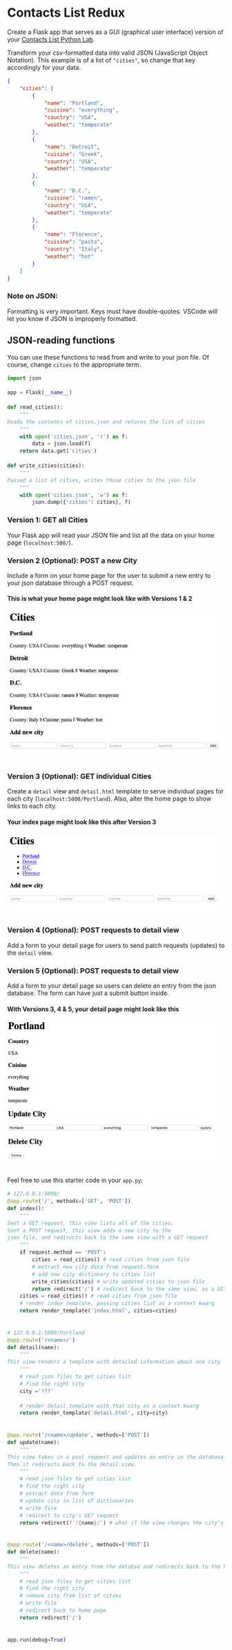 # Contacts List Redux

Create a Flask app that serves as a GUI (graphical user interface) version of your [Contacts List Python Lab](../../1%20Python/labs/12%20Contact%20List.md).

Transform your csv-formatted data into valid JSON (JavaScript Object Notation).  This example is of a list of `"cities"`, so change that key accordingly for your data.

```json
{
    "cities": [
        {
            "name": "Portland",
            "cuisine": "everything",
            "country": "USA",
            "weather": "temperate"
        },
        {
            "name": "Detroit",
            "cuisine": "Greek",
            "country": "USA",
            "weather": "temperate"
        },
        {
            "name": "D.C.",
            "cuisine": "ramen",
            "country": "USA",
            "weather": "temperate"
        },
        {
            "name": "Florence",
            "cuisine": "pasta",
            "country": "Italy",
            "weather": "hot"
        }
    ]
}
```

### Note on JSON:
Formatting is very important.  Keys must have double-quotes.  VSCode will let you know if JSON is improperly formatted.


## JSON-reading functions

You can use these functions to read from and write to your json file.  Of course, change `cities` to the appropriate term.
```py
import json

app = Flask(__name__)

def read_cities():
    """
Reads the contents of cities.json and returns the list of cities
    """
    with open('cities.json', 'r') as f:
        data = json.load(f)
    return data.get('cities')

def write_cities(cities):
    """
Passed a list of cities, writes those cities to the json file
    """
    with open('cities.json', 'w') as f:
        json.dump({'cities': cities}, f)
```

### Version 1: GET all Cities

Your Flask app will read your JSON file and list all the data on your home page (`localhost:500/`).

### Version 2 (Optional): POST a new City

Include a form on your home page for the user to submit a new entry to your json database through a POST request.

#### This is what your home page might look like with Versions 1 & 2
![Versions 1 & 2](cities01.png)

### Version 3 (Optional): GET individual Cities

Create a `detail` view and `detail.html` template to serve individual pages for each city (`localhost:5000/Portland`).  Also, alter the home page to show links to each city.

#### Your index page might look like this after Version 3
![Version 3](cities02.png)

### Version 4 (Optional): POST requests to detail view
Add a form to your detail page for users to send patch requests (updates) to the `detail` view.

### Version 5 (Optional): POST requests to detail view
Add a form to your detail page so users can delete an entry from the json database.  The form can have just a submit button inside.

#### With Versions 3, 4 & 5, your detail page might look like this
![Versions 3, 4 & 5](cities03.png)

Feel free to use this starter code in your `app.py`:
```py
# 127.0.0.1:5000/
@app.route('/', methods=['GET', 'POST'])
def index():
    """
Sent a GET request, this view lists all of the cities.
Sent a POST request, this view adds a new city to the
json file, and redirects back to the same view with a GET request
    """
    if request.method == 'POST':
        cities = read_cities() # read cities from json file
        # extract new city data from request.form
        # add new city dictionary to cities list
        write_cities(cities) # write updated cities to json file
        return redirect('/') # redirect back to the same view, as a GET request
    cities = read_cities() # read cities from json file
    # render index template, passing cities list as a context kwarg
    return render_template('index.html', cities=cities)


# 127.0.0.1:5000/Portland
@app.route('/<name>/')
def detail(name):
    """
This view renders a template with detailed information about one city
    """
    # read json files to get cities list
    # find the right city
    city ='???'

    # render detail template with that city as a context kwarg
    return render_template('detail.html', city=city)


@app.route('/<name>/update', methods=['POST'])
def update(name):
	"""
This view takes in a post request and updates an entry in the database.
Then it redirects back to the detail view.
	"""
    # read json files to get cities list
    # find the right city
    # extract data from form
    # update city in list of dictionaries
    # write file
    # redirect to city's GET request
    return redirect(f'/{name}/') # what if the view changes the city's name?


@app.route('/<name>/delete', methods=['POST'])
def delete(name):
	"""
This view deletes an entry from the databse and redirects back to the home page.
	"""
    # read json files to get cities list
    # find the right city
    # remove city from list of cities
    # write file
    # redirect back to home page
    return redirect('/')


app.run(debug=True)
```